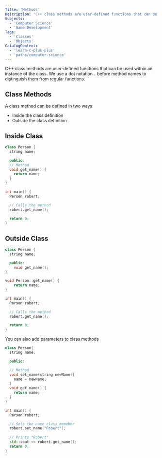 ```yaml
---
Title: 'Methods'
Description: 'C++ class methods are user-defined functions that can be used within an instance of the class. We use a . before method names to distinguish them from regular functions.'
Subjects:
  - 'Computer Science'
  - 'Game Development'
Tags:
  - 'Classes'
  - 'Objects'
CatalogContent:
  - 'learn-c-plus-plus'
  - 'paths/computer-science'
---
```


C++ class methods are user-defined functions that can be used within an instance of the class. We use a dot notation `.` before method names to distinguish them from regular functions.

## Class Methods

A class method can be defined in two ways:

- Inside the class definition
- Outside the class definition

## Inside Class

```cpp
class Person {
  string name;

  public:
  // Method
  void get_name() {
    return name;
  }
}

int main() {
  Person robert;

  // Calls the method
  robert.get_name();
  
  return 0;
}
```

## Outside Class

```cpp
class Person {
  string name;

  public:
    void get_name();
}

void Person::get_name() {
    return name;
}

int main() {
  Person robert;

  // Calls the method
  robert.get_name();

  return 0;
}
```

You can also add parameters to class methods

```cpp
class Person{
  string name;

  public:

  // Method
  void set_name(string newName){
    name = newName;
  }
  void get_name() {
    return name;
  }
}

int main() {
  Person robert;

  // Sets the name class memeber
  robert.set_name("Robert");
  
  // Prints "Robert"
  std::cout << robert.get_name();
  return 0;  
}
```
